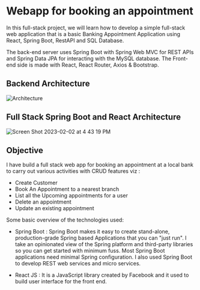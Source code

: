# Webapp for booking an appointment

In this full-stack project, we will learn how to develop a simple full-stack web application that is a basic Banking Appointment Application using React, Spring Boot, RestAPI and SQL Database.

The back-end server uses Spring Boot with Spring Web MVC for REST APIs and Spring Data JPA for interacting with the MySQL database. The Front-end side is made with React, React Router, Axios & Bootstrap.

## Backend Architecture


![Architecture](https://user-images.githubusercontent.com/61236166/216466248-c00ded94-55d9-4eb0-8d96-91b5c60cd96b.png)


## Full Stack Spring Boot and React Architecture


![Screen Shot 2023-02-02 at 4 43 19 PM](https://user-images.githubusercontent.com/61236166/216466471-d9ff7418-992f-4dd6-8f40-7d604c1aade1.png)


## Objective

I have build a full stack web app for booking an appointment at a local bank to carry out various activities with CRUD features viz :
- Create Customer
- Book An Appointment to a nearest branch
- List all the Upcoming appointments for a user
- Delete an appointment
- Update an existing appointment

Some basic overview of the technologies used:

- Spring Boot : Spring Boot makes it easy to create stand-alone, production-grade Spring based Applications that you can "just run". I take an opinionated view of the Spring platform and third-party libraries so you can get started with minimum fuss. Most Spring Boot applications need minimal Spring configuration. I also used Spring Boot to develop REST web services and micro services.

- React JS : It is a JavaScript library created by Facebook and it used to build user interface for the front end. 
